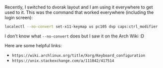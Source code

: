 Recently, I switched to dvorak layout and I am using it everywhere to get used to it. This was the command that worked everywhere (including the login screen):

```bash
localectl --no-convert set-x11-keymap us pc105 dvp caps:ctrl_modifier
```

I don't know what `--no-convert` does but I saw it on the Arch Wiki :D

Here are some helpful links:

  - `https://wiki.archlinux.org/title/Xorg/Keyboard_configuration`
  - `https://unix.stackexchange.com/a/111042/417514`
